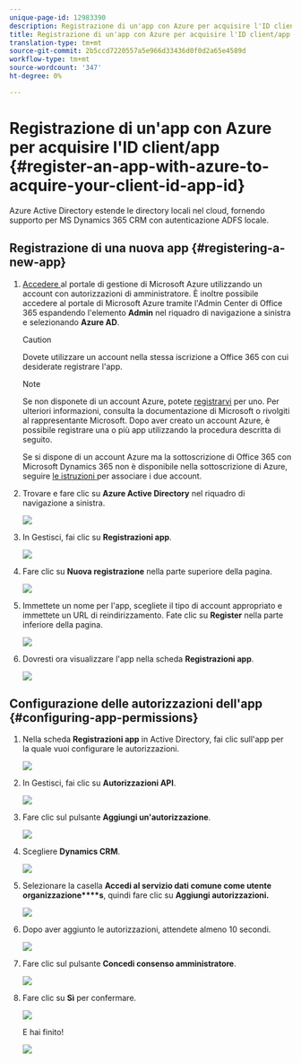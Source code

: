 ```yaml
---
unique-page-id: 12983390
description: Registrazione di un'app con Azure per acquisire l'ID client/ID app - Documenti Marketo - Documentazione prodotto
title: Registrazione di un'app con Azure per acquisire l'ID client/app
translation-type: tm+mt
source-git-commit: 2b5ccd7220557a5e966d33436d0f0d2a65e4589d
workflow-type: tm+mt
source-wordcount: '347'
ht-degree: 0%

---
```



# Registrazione di un&#39;app con Azure per acquisire l&#39;ID client/app {#register-an-app-with-azure-to-acquire-your-client-id-app-id}

Azure Active Directory estende le directory locali nel cloud, fornendo supporto per MS Dynamics 365 CRM con autenticazione ADFS locale.

## Registrazione di una nuova app {#registering-a-new-app}

1. [Accedere ](http://manage.windowsazure.com/) al portale di gestione di Microsoft Azure utilizzando un account con autorizzazioni di amministratore. È inoltre possibile accedere al portale di Microsoft Azure tramite l&#39;Admin Center di Office 365 espandendo l&#39;elemento **Admin** nel riquadro di navigazione a sinistra e selezionando **Azure AD**.

   >[!CAUTION]
   >
   >Dovete utilizzare un account nella stessa iscrizione a Office 365 con cui desiderate registrare l&#39;app.

   >[!NOTE]
   >
   >Se non disponete di un account Azure, potete [registrarvi](https://azure.microsoft.com/en-us/free/) per uno. Per ulteriori informazioni, consulta la documentazione di Microsoft o rivolgiti al rappresentante Microsoft. Dopo aver creato un account Azure, è possibile registrare una o più app utilizzando la procedura descritta di seguito.
   >
   >
   >Se si dispone di un account Azure ma la sottoscrizione di Office 365 con Microsoft Dynamics 365 non è disponibile nella sottoscrizione di Azure, seguire [le istruzioni ](https://msdn.microsoft.com/office/office365/howto/setup-development-environment#bk_CreateAzureSubscription) per associare i due account.

1. Trovare e fare clic su **Azure Active Directory** nel riquadro di navigazione a sinistra.

   ![](assets/two.png)

1. In Gestisci, fai clic su **Registrazioni app**.

   ![](assets/three.png)

1. Fare clic su **Nuova registrazione** nella parte superiore della pagina.

   ![](assets/four.png)

1. Immettete un nome per l&#39;app, scegliete il tipo di account appropriato e immettete un URL di reindirizzamento. Fate clic su **Register** nella parte inferiore della pagina.

   ![](assets/five.png)

1. Dovresti ora visualizzare l&#39;app nella scheda **Registrazioni app**.

   ![](assets/six.png)

## Configurazione delle autorizzazioni dell&#39;app {#configuring-app-permissions}

1. Nella scheda **Registrazioni app** in Active Directory, fai clic sull&#39;app per la quale vuoi configurare le autorizzazioni.

   ![](assets/seven.png)

1. In Gestisci, fai clic su **Autorizzazioni API**.

   ![](assets/eight.png)

1. Fare clic sul pulsante **Aggiungi un&#39;autorizzazione**.

   ![](assets/nine.png)

1. Scegliere **Dynamics CRM**.

   ![](assets/ten.png)

1. Selezionare la casella **Accedi al servizio dati comune come utente organizzazione****s**, quindi fare clic su **Aggiungi autorizzazioni.**

   ![](assets/eleven.png)

1. Dopo aver aggiunto le autorizzazioni, attendete almeno 10 secondi.

   ![](assets/twelve.png)

1. Fare clic sul pulsante **Concedi consenso amministratore**.

   ![](assets/thirteen.png)

1. Fare clic su **Sì** per confermare.

   ![](assets/fourteen.png)

   E hai finito!

   ![](assets/fifteen.png)

